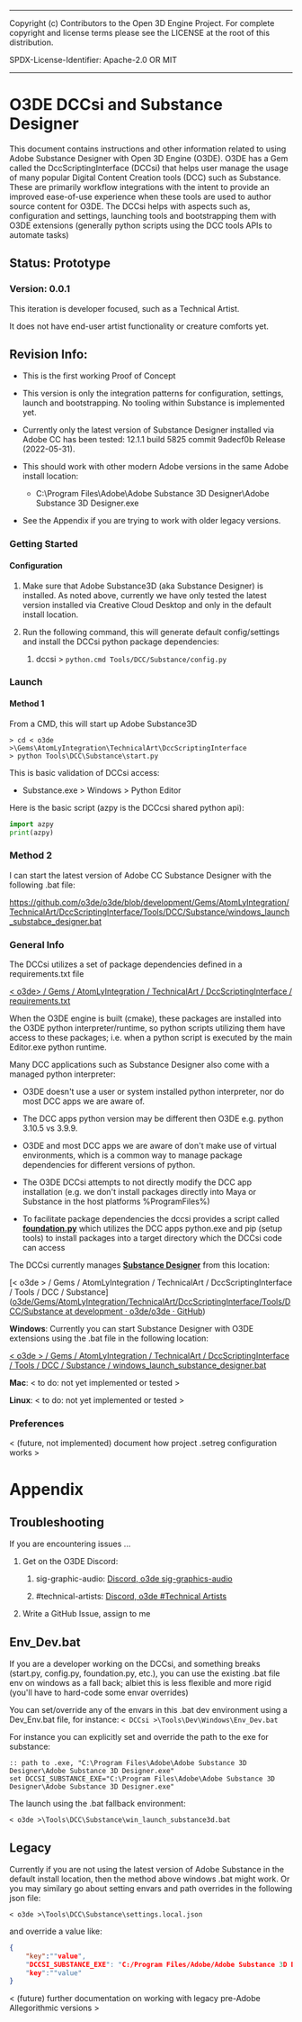 ----

Copyright (c) Contributors to the Open 3D Engine Project.  For complete copyright and license terms please see the LICENSE at the root of this distribution.

SPDX-License-Identifier: Apache-2.0 OR MIT

----

# O3DE DCCsi and Substance Designer

This document contains instructions and other information related to using Adobe Substance Designer with Open 3D Engine (O3DE).  O3DE has a Gem called the DccScriptingInterface (DCCsi) that helps user manage the usage of many popular Digital Content Creation tools (DCC) such as Substance.  These are primarily workflow integrations with the intent to provide an improved ease-of-use experience when these tools are used to author source content for O3DE.  The DCCsi helps with aspects such as, configuration and settings, launching tools and bootstrapping them with O3DE extensions (generally python scripts using the DCC tools APIs to automate tasks)

## Status:  Prototype

### Version: 0.0.1

This iteration is developer focused, such as a Technical Artist.

It does not have end-user artist functionality or creature comforts yet.

## Revision Info:

- This is the first working Proof of Concept

- This version is only the integration patterns for configuration, settings, launch and bootstrapping.  No tooling within Substance is implemented yet.

- Currently only the latest version of Substance Designer installed via Adobe CC has been tested: 12.1.1 build 5825 commit 9adecf0b Release (2022-05-31).

- This should work with other modern Adobe versions in the same Adobe install location:
  
  - C:\Program Files\Adobe\Adobe Substance 3D Designer\Adobe Substance 3D Designer.exe

- See the Appendix if you are trying to work with older legacy versions.

### Getting Started

#### Configuration

1. Make sure that Adobe Substance3D (aka Substance Designer) is installed. As noted above, currently we have only tested the latest version installed via Creative Cloud Desktop and only in the default install location.

2. Run the following command, this will generate default config/settings and install the DCCsi python package dependencies:
   
   1. dccsi > `python.cmd Tools/DCC/Substance/config.py`

### Launch

#### Method 1

From a CMD, this will start up Adobe Substance3D

```batch
> cd < o3de >\Gems\AtomLyIntegration\TechnicalArt\DccScriptingInterface
> python Tools\DCC\Substance\start.py
```

This is basic validation of DCCsi access:

- Substance.exe > Windows > Python Editor

Here is the basic script (azpy is the DCCcsi shared python api):

```python
import azpy
print(azpy)
```

### Method 2

I can start the latest version of Adobe CC Substance Designer with the following .bat file:

https://github.com/o3de/o3de/blob/development/Gems/AtomLyIntegration/TechnicalArt/DccScriptingInterface/Tools/DCC/Substance/windows_launch_substabce_designer.bat

### General Info

The DCCsi utilizes a set of package dependencies defined in a requirements.txt file

[< o3de> / Gems / AtomLyIntegration / TechnicalArt / DccScriptingInterface / requirements.txt](https://github.com/o3de/o3de/blob/development/Gems/AtomLyIntegration/TechnicalArt/DccScriptingInterface/requirements.txt)

When the O3DE engine is built (cmake), these packages are installed into the O3DE python interpreter/runtime, so python scripts utilizing them have access to these packages; i.e. when a python script is executed by the main Editor.exe python runtime.

Many DCC applications such as Substance Designer also come with a managed python interpreter:

- O3DE doesn't use a user or system installed python interpreter, nor do most DCC apps we are aware of.

- The DCC apps python version may be different then O3DE e.g. python 3.10.5 vs 3.9.9.

- O3DE and most DCC apps we are aware of don't make use of virtual environments, which is a common way to manage package dependencies for different versions of python.

- The O3DE DCCsi attempts to not directly modify the DCC app installation (e.g. we don't install packages directly into Maya or Substance in the host platforms %ProgramFiles%)

- To facilitate package dependencies the dccsi provides a script called **<u>foundation.py</u>** which utilizes the DCC apps python.exe and pip (setup tools) to install packages into a target directory which the DCCsi code can access 

The DCCsi currently manages **<u>Substance Designer</u>** from this location:

[< o3de > / Gems / AtomLyIntegration / TechnicalArt / DccScriptingInterface / Tools / DCC / Substance]([o3de/Gems/AtomLyIntegration/TechnicalArt/DccScriptingInterface/Tools/DCC/Substance at development · o3de/o3de · GitHub](https://github.com/o3de/o3de/tree/development/Gems/AtomLyIntegration/TechnicalArt/DccScriptingInterface/Tools/DCC/Substance))

**Windows**: Currently you can start Substance Designer with O3DE extensions using the .bat file in the following location:

[< o3de > / Gems / AtomLyIntegration / TechnicalArt / DccScriptingInterface / Tools / DCC / Substance / windows_launch_substance_designer.bat](https://github.com/o3de/o3de/tree/development/Gems/AtomLyIntegration/TechnicalArt/DccScriptingInterface/Tools/DCC/Substance/windows_launch_substance_designer.bat)

**Mac**: < to do: not yet implemented or tested >

**Linux**: < to do: not yet implemented or tested > 

### Preferences

< (future, not implemented) document how project .setreg configuration works >

# Appendix

## Troubleshooting

If you are encountering issues ...

1) Get on the O3DE Discord:
   
   1) sig-graphic-audio: [Discord, o3de sig-graphics-audio ](https://discordapp.com/channels/805939474655346758/849888482699902977)
   
   2) #technical-artists: [Discord, o3de #Technical Artists](https://discordapp.com/channels/805939474655346758/842110573625081876)

2) Write a GitHub Issue, assign to me

## Env_Dev.bat

If you are a developer working on the DCCsi, and something breaks (start.py, config.py, foundation.py, etc.), you can use the existing .bat file env on windows as a fall back; albiet this is less flexible and more rigid (you'll have to hard-code some envar overrides)

You can set/override any of the envars in this .bat dev environment using a Dev_Env.bat file, for instance:  `< DCCsi >\Tools\Dev\Windows\Env_Dev.bat `

For instance you can explicitly set and override the path to the exe for substance:

```batch
:: path to .exe, "C:\Program Files\Adobe\Adobe Substance 3D Designer\Adobe Substance 3D Designer.exe"
set DCCSI_SUBSTANCE_EXE="C:\Program Files\Adobe\Adobe Substance 3D Designer\Adobe Substance 3D Designer.exe"
```

The launch using the .bat fallback environment:

`< o3de >\Tools\DCC\Substance\win_launch_substance3d.bat`

## Legacy

Currently if you are not using the latest version of Adobe Substance in the default install location, then the method above windows .bat might work.  Or you may similary go about setting envars and path overrides in the following json file:

`< o3de >\Tools\DCC\Substance\settings.local.json`

and override a value like:

```json
{
    "key":""value",
    "DCCSI_SUBSTANCE_EXE": "C:/Program Files/Adobe/Adobe Substance 3D Designer/Adobe Substance 3D Designer.exe",
    "key":""value"
}
```

< (future) further documentation on working with legacy pre-Adobe Allegorithmic versions >
